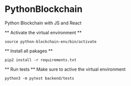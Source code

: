 # PythonBlockchain
 Python Blockchain with JS and React

** Activate the virtual environment **
 ```
 source python-blockchain-env/bin/activate
 ```

 ** Install all pakages **
 ```
 pip2 install -r requirements.txt
 ```
 
 ** Run tests **
Make sure to active the virtual environment

```
python3 -m pytest backend/tests
```



